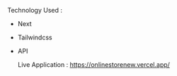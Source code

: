 Technology Used :
- Next
- Tailwindcss
- API

  Live Application : https://onlinestorenew.vercel.app/
